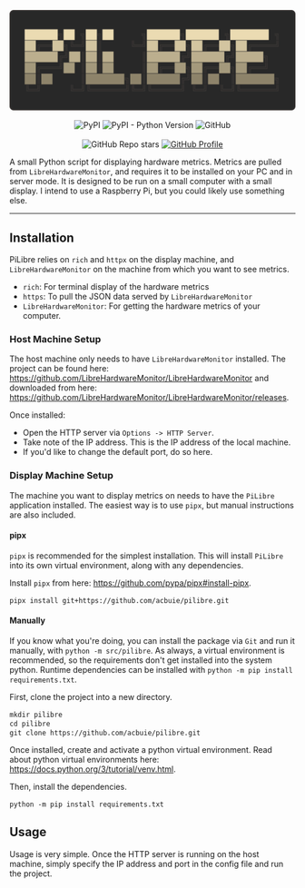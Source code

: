<p align="center">
  <img alt="PiLibre" src="https://github.com/acbuie/pilibre/blob/main/docs/assets/logo.svg"/>
</p>

<div align="center">
    <img alt="PyPI" src="https://img.shields.io/pypi/v/pilibre?style=for-the-badge">
    <img alt="PyPI - Python Version" src="https://img.shields.io/pypi/pyversions/pilibre?style=for-the-badge">
    <img alt="GitHub" src="https://img.shields.io/github/license/acbuie/pilibre?style=for-the-badge">
</div>

<br/>

<div align="center">
    <img alt="GitHub Repo stars" src="https://img.shields.io/github/stars/acbuie/pilibre?style=for-the-badge">
    <a href="https://github.com/acbuie">
        <img alt="GitHub Profile" src="https://img.shields.io/static/v1?label=&message=Profile&style=for-the-badge&logo=github&labelColor=grey">
    </a>
</div>

A small Python script for displaying hardware metrics. Metrics are pulled from `LibreHardwareMonitor`, and requires it to be installed on your PC and in server mode. It is designed to be run on a small computer with a small display. I intend to use a Raspberry Pi, but you could likely use something else.

<!-- Some examples will go here! -->

---

## Installation

PiLibre relies on `rich` and `httpx` on the display machine, and `LibreHardwareMonitor` on the machine from which you want to see metrics.

- `rich`: For terminal display of the hardware metrics
- `https`: To pull the JSON data served by `LibreHardwareMonitor`
- `LibreHardwareMonitor`: For getting the hardware metrics of your computer.

### Host Machine Setup

The host machine only needs to have `LibreHardwareMonitor` installed. The project can be found here: https://github.com/LibreHardwareMonitor/LibreHardwareMonitor and downloaded from here: https://github.com/LibreHardwareMonitor/LibreHardwareMonitor/releases.

Once installed:

- Open the HTTP server via `Options -> HTTP Server`.
- Take note of the IP address. This is the IP address of the local machine.
- If you'd like to change the default port, do so here.

### Display Machine Setup

The machine you want to display metrics on needs to have the `PiLibre` application installed. The easiest way is to use `pipx`, but manual instructions are also included.

#### pipx

`pipx` is recommended for the simplest installation. This will install `PiLibre` into its own virtual environment, along with any dependencies.

Install `pipx` from here: https://github.com/pypa/pipx#install-pipx.

```shell
pipx install git+https://github.com/acbuie/pilibre.git
```

#### Manually

If you know what you're doing, you can install the package via `Git` and run it manually, with `python -m src/pilibre`. As always, a virtual environment is recommended, so the requirements don't get installed into the system python. Runtime dependencies can be installed with `python -m pip install requirements.txt`.

First, clone the project into a new directory.

```shell
mkdir pilibre
cd pilibre
git clone https://github.com/acbuie/pilibre.git
```

Once installed, create and activate a python virtual environment. Read about python virtual environments here: https://docs.python.org/3/tutorial/venv.html.

Then, install the dependencies.

```shell
python -m pip install requirements.txt
```

## Usage

Usage is very simple. Once the HTTP server is running on the host machine, simply specify the IP address and port in the config file and run the project.
